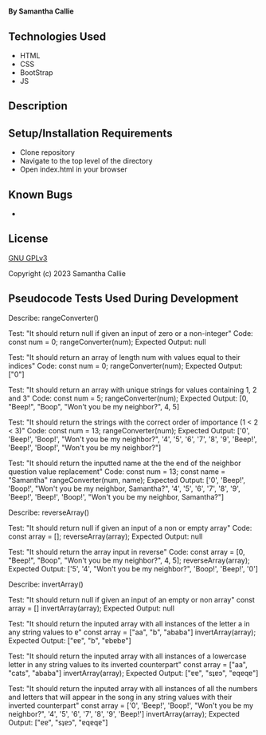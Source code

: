 # 

#### By **Samantha Callie**

#### 

## Technologies Used

* HTML
* CSS
* BootStrap
* JS

## Description



## Setup/Installation Requirements

* Clone repository
* Navigate to the top level of the directory
* Open index.html in your browser

## Known Bugs

* 

## License

[GNU GPLv3](https://choosealicense.com/licenses/agpl-3.0/)

Copyright (c) 2023 Samantha Callie

## Pseudocode Tests Used During Development

Describe: rangeConverter()

Test: "It should return null if given an input of zero or a non-integer"
Code:
const num = 0;
rangeConverter(num);
Expected Output: null

Test: "It should return an array of length num with values equal to their indices"
Code:
const num = 0;
rangeConverter(num);
Expected Output: ["0"]

Test: "It should return an array with unique strings for values containing 1, 2 and 3"
Code:
const num = 5;
rangeConverter(num);
Expected Output: [0, "Beep!", "Boop", "Won't you be my neighbor?", 4, 5]

Test: "It should return the strings with the correct order of importance (1 < 2 < 3)"
Code:
const num = 13;
rangeConverter(num);
Expected Output: ['0', 'Beep!', 'Boop!', "Won't you be my neighbor?", '4', '5', '6', '7', '8', '9', 'Beep!', 'Beep!', 'Boop!', "Won't you be my neighbor?"]

Test: "It should return the inputted name at the the end of the neighbor question value replacement"
Code:
const num = 13;
const name = "Samantha"
rangeConverter(num, name);
Expected Output: ['0', 'Beep!', 'Boop!', "Won't you be my neighbor, Samantha?", '4', '5', '6', '7', '8', '9', 'Beep!', 'Beep!', 'Boop!', "Won't you be my neighbor, Samantha?"]

Describe: reverseArray()

Test: "It should return null if given an input of a non or empty array"
Code:
const array = [];
reverseArray(array);
Expected Output: null

Test: "It should return the array input in reverse"
Code:
const array = [0, "Beep!", "Boop", "Won't you be my neighbor?", 4, 5];
reverseArray(array);
Expected Output: ['5', '4', "Won't you be my neighbor?", 'Boop!', 'Beep!', '0']

Describe: invertArray()

Test: "It should return null if given an input of an empty or non array"
const array = []
invertArray(array);
Expected Output: null

Test: "It should return the inputed array with all instances of the letter a in any string values to ɐ"
const array = ["aa", "b", "ababa"]
invertArray(array);
Expected Output: ["ɐɐ", "b", "ɐbɐbɐ"]

Test: "It should return the inputed array with all instances of a lowercase letter in any string values to its inverted counterpart"
const array = ["aa", "cats", "ababa"]
invertArray(array);
Expected Output: ["ɐɐ", "sʇɐɔ", "ɐqɐqɐ"]

Test: "It should return the inputed array with all instances of all the numbers and letters that will appear in the song in any string values with their inverted counterpart"
const array = ['0', 'Beep!', 'Boop!', "Won't you be my neighbor?", '4', '5', '6', '7', '8', '9', 'Beep!']
invertArray(array);
Expected Output: ["ɐɐ", "sʇɐɔ", "ɐqɐqɐ"]